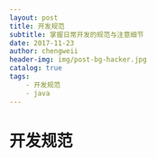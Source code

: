 ```yaml
---
layout: post
title: 开发规范
subtitle: 掌握日常开发的规范与注意细节
date: 2017-11-23
author: chengweii
header-img: img/post-bg-hacker.jpg
catalog: true
tags:
    - 开发规范
    - java
---
```


# 开发规范